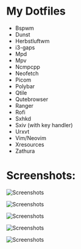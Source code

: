 # My Dotfiles

- Bspwm
- Dunst
- Herbstluftwm        
- i3-gaps
- Mpd
- Mpv
- Ncmpcpp
- Neofetch
- Picom
- Polybar
- Qtile
- Qutebrowser
- Ranger
- Rofi
- Sxhkd
- Sxiv (with key handler)
- Urxvt
- Vim/Neovim
- Xresources
- Zathura

# Screenshots:

![Screenshots](https://github.com/TechnicalDC/dotfiles/blob/main/Screenshots/2021-08-27-215633_1366x768_scrot.png)

![Screenshots](https://github.com/TechnicalDC/dotfiles/blob/main/Screenshots/2021-08-25-232318_1366x768_scrot.png)

![Screenshots](https://github.com/TechnicalDC/dotfiles/blob/main/Screenshots/2021-08-26-211542_1366x768_scrot.png)

![Screenshots](https://github.com/TechnicalDC/dotfiles/blob/main/Screenshots/2021-08-25-232503_1366x768_scrot.png)

![Screenshots](https://github.com/TechnicalDC/dotfiles/blob/main/Screenshots/2021-09-12-113855_1366x768_scrot.png)

